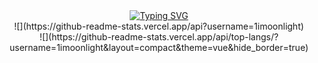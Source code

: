 <div align="center">
  
  <!-- dynamic typing effect 动态打字效果 -->
  <div align="center">
    <a href="https://daydayup.ltd/">
      <img src="https://readme-typing-svg.demolab.com?font=Fira+Code&pause=1000&width=435&lines=console.log(%22Hello%2C%20World%22);" alt="Typing SVG" />
    </a>
    
    
    
  </div>
   <div align="center">
     ![](https://github-readme-stats.vercel.app/api?username=1imoonlight)
  </div>
  <div align="center">
     ![](https://github-readme-stats.vercel.app/api/top-langs/?username=1imoonlight&layout=compact&theme=vue&hide_border=true)
  </div>
  
</div>

